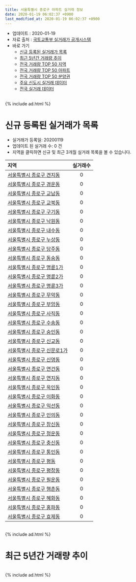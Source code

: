 ```yaml
---
title: 서울특별시 종로구 아파트 실거래 정보
date: 2020-01-19 06:02:37 +0900
last_modified_at: 2020-01-19 06:02:37 +0900
---
```


* 업데이트 : 2020-01-19
* 자료 출처 : [국토교통부 실거래가 공개시스템](http://rt.molit.go.kr)
* 바로 가기
    * [신규 등록된 실거래가 목록](#신규-등록된-실거래가-목록)
    * [최근 5년간 거래량 추이](#최근-5년간-거래량-추이)
    * [전국 거래량 TOP 50 지역](https://apt-info.github.io/apt-trade-info/최근-3개월-전국에서-가장-거래가-많이-발생한-지역)
    * [전국 거래량 TOP 50 아파트](https://apt-info.github.io/apt-trade-info/최근-3개월-전국에서-가장-거래가-많이-발생한-아파트)
    * [전국 거래량 TOP 50 분양권](https://apt-info.github.io/apt-trade-info/최근-3개월-전국에서-가장-거래가-많이-발생한-분양권)
    * [주요 신도시 실거래 데이터](https://apt-info.github.io/apt-trade-info/주요-신도시)
    * [전국 실거래 데이터](https://apt-info.github.io/apt-trade-info/전국)

<br>
{% include ad.html %}
<br>

# 신규 등록된 실거래가 목록
* 실거래가 등록일: 20200119
* 업데이트 된 실거래 수: 0 건
* 지역을 클릭하면 신규 및 최근 3개월 실거래 목록을 볼 수 있습니다.


|지역|실거래수|
|:---|:---:|
|[서울특별시 종로구 견지동](https://apt-info.github.io/apt-trade-info/서울특별시-종로구-견지동)|0|
|[서울특별시 종로구 경운동](https://apt-info.github.io/apt-trade-info/서울특별시-종로구-경운동)|0|
|[서울특별시 종로구 교남동](https://apt-info.github.io/apt-trade-info/서울특별시-종로구-교남동)|0|
|[서울특별시 종로구 교북동](https://apt-info.github.io/apt-trade-info/서울특별시-종로구-교북동)|0|
|[서울특별시 종로구 구기동](https://apt-info.github.io/apt-trade-info/서울특별시-종로구-구기동)|0|
|[서울특별시 종로구 낙원동](https://apt-info.github.io/apt-trade-info/서울특별시-종로구-낙원동)|0|
|[서울특별시 종로구 내수동](https://apt-info.github.io/apt-trade-info/서울특별시-종로구-내수동)|0|
|[서울특별시 종로구 누상동](https://apt-info.github.io/apt-trade-info/서울특별시-종로구-누상동)|0|
|[서울특별시 종로구 당주동](https://apt-info.github.io/apt-trade-info/서울특별시-종로구-당주동)|0|
|[서울특별시 종로구 동숭동](https://apt-info.github.io/apt-trade-info/서울특별시-종로구-동숭동)|0|
|[서울특별시 종로구 명륜1가](https://apt-info.github.io/apt-trade-info/서울특별시-종로구-명륜1가)|0|
|[서울특별시 종로구 명륜2가](https://apt-info.github.io/apt-trade-info/서울특별시-종로구-명륜2가)|0|
|[서울특별시 종로구 명륜3가](https://apt-info.github.io/apt-trade-info/서울특별시-종로구-명륜3가)|0|
|[서울특별시 종로구 무악동](https://apt-info.github.io/apt-trade-info/서울특별시-종로구-무악동)|0|
|[서울특별시 종로구 부암동](https://apt-info.github.io/apt-trade-info/서울특별시-종로구-부암동)|0|
|[서울특별시 종로구 사직동](https://apt-info.github.io/apt-trade-info/서울특별시-종로구-사직동)|0|
|[서울특별시 종로구 수송동](https://apt-info.github.io/apt-trade-info/서울특별시-종로구-수송동)|0|
|[서울특별시 종로구 숭인동](https://apt-info.github.io/apt-trade-info/서울특별시-종로구-숭인동)|0|
|[서울특별시 종로구 신교동](https://apt-info.github.io/apt-trade-info/서울특별시-종로구-신교동)|0|
|[서울특별시 종로구 신문로1가](https://apt-info.github.io/apt-trade-info/서울특별시-종로구-신문로1가)|0|
|[서울특별시 종로구 신영동](https://apt-info.github.io/apt-trade-info/서울특별시-종로구-신영동)|0|
|[서울특별시 종로구 연건동](https://apt-info.github.io/apt-trade-info/서울특별시-종로구-연건동)|0|
|[서울특별시 종로구 연지동](https://apt-info.github.io/apt-trade-info/서울특별시-종로구-연지동)|0|
|[서울특별시 종로구 옥인동](https://apt-info.github.io/apt-trade-info/서울특별시-종로구-옥인동)|0|
|[서울특별시 종로구 이화동](https://apt-info.github.io/apt-trade-info/서울특별시-종로구-이화동)|0|
|[서울특별시 종로구 익선동](https://apt-info.github.io/apt-trade-info/서울특별시-종로구-익선동)|0|
|[서울특별시 종로구 인의동](https://apt-info.github.io/apt-trade-info/서울특별시-종로구-인의동)|0|
|[서울특별시 종로구 창신동](https://apt-info.github.io/apt-trade-info/서울특별시-종로구-창신동)|0|
|[서울특별시 종로구 청운동](https://apt-info.github.io/apt-trade-info/서울특별시-종로구-청운동)|0|
|[서울특별시 종로구 충신동](https://apt-info.github.io/apt-trade-info/서울특별시-종로구-충신동)|0|
|[서울특별시 종로구 통인동](https://apt-info.github.io/apt-trade-info/서울특별시-종로구-통인동)|0|
|[서울특별시 종로구 평동](https://apt-info.github.io/apt-trade-info/서울특별시-종로구-평동)|0|
|[서울특별시 종로구 평창동](https://apt-info.github.io/apt-trade-info/서울특별시-종로구-평창동)|0|
|[서울특별시 종로구 필운동](https://apt-info.github.io/apt-trade-info/서울특별시-종로구-필운동)|0|
|[서울특별시 종로구 행촌동](https://apt-info.github.io/apt-trade-info/서울특별시-종로구-행촌동)|0|
|[서울특별시 종로구 혜화동](https://apt-info.github.io/apt-trade-info/서울특별시-종로구-혜화동)|0|
|[서울특별시 종로구 홍파동](https://apt-info.github.io/apt-trade-info/서울특별시-종로구-홍파동)|0|
|[서울특별시 종로구 효제동](https://apt-info.github.io/apt-trade-info/서울특별시-종로구-효제동)|0|


<br>
{% include ad.html %}
<br>

# 최근 5년간 거래량 추이


<div style="width:100%;">
    <canvas id="deal_progress" height="200"></canvas>
</div>

<script>
new Chart(document.getElementById("deal_progress"), {
    type: 'line',
    data: {
        labels: ['201501','201502','201503','201504','201505','201506','201507','201508','201509','201510','201511','201512','201601','201602','201603','201604','201605','201606','201607','201608','201609','201610','201611','201612','201701','201702','201703','201704','201705','201706','201707','201708','201709','201710','201711','201712','201801','201802','201803','201804','201805','201806','201807','201808','201809','201810','201811','201812','201901','201902','201903','201904','201905','201906','201907','201908','201909','201910','201911','201912','202001'],
        datasets: [{
            label: '매매',
            pointRadius: 1,
            data: [74, 73, 119, 62, 74, 71, 55, 59, 66, 74, 58, 49, 45, 55, 65, 66, 72, 82, 78, 87, 80, 77, 66, 51, 53, 66, 71, 54, 82, 94, 101, 49, 56, 45, 71, 69, 91, 84, 80, 44, 57, 56, 59, 105, 65, 31, 71, 25, 34, 17, 22, 27, 53, 45, 72, 55, 57, 81, 85, 60, 8],
            borderColor: "rgba(255, 201, 14, 1)",
            backgroundColor: "rgba(255, 201, 14, 0.5)",
            fill: false,
            lineTension: 0
        },{
            label: '전월세',
            pointRadius: 1,
            data: [109, 92, 94, 77, 88, 59, 84, 64, 65, 90, 68, 94, 95, 91, 83, 75, 74, 76, 79, 79, 81, 86, 72, 99, 123, 160, 173, 169, 175, 147, 156, 124, 97, 80, 102, 107, 122, 106, 104, 64, 71, 90, 83, 83, 65, 91, 79, 103, 141, 139, 139, 106, 122, 142, 121, 121, 78, 130, 91, 87, 23],
            borderColor: "rgba(0, 141, 185, 1)",
            backgroundColor: "rgba(0, 141, 185, 0.5)",
            fill: false,
            lineTension: 0
        }
        ]
    },
    options: {
        responsive: true,
        title: {
            display: false
        },
        tooltips: {
            mode: 'index',
            intersect: false
        },
        hover: {
            mode: 'nearest',
            intersect: true
        },
        scales: {
            xAxes: [{
                display: true,
                scaleLabel: {
                    display: true,
                    labelString: '년/월'
                }
            }],
            yAxes: [{
                display: true,
                ticks: {
                    suggestedMin: 0,
                },
                scaleLabel: {
                    display: true,
                    labelString: '실거래 수'
                }
            }]
        }
    }
});

</script>


<br>
{% include ad.html %}
<br>


